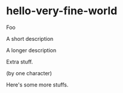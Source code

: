 # hello-very-fine-world

Foo

A short description

A longer description

Extra stuff.

(by one character)

Here's some more stuffs.



